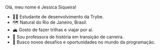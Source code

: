  Olá, meu nome é Jessica Siqueira!
- 👩‍💻 Estudante de desenvolvimento da Trybe.
- 🗺️ Natural do Rio de Janeiro, Brasil.
- 🏔️ Gosto de fazer trilhas e viajar por aí.
- 📜 Sou professora de história em transição de carreira.
- 🚀 Busco novos desafios e oportunidades no mundo da programação.



<!---
JessiSiqueira/JessiSiqueira is a ✨ special ✨ repository because its `README.md` (this file) appears on your GitHub profile.
You can click the Preview link to take a look at your changes.
--->

